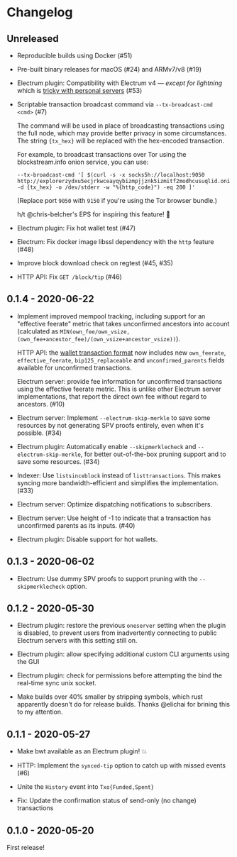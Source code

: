 # Changelog

## Unreleased

- Reproducible builds using Docker (#51)

- Pre-built binary releases for macOS (#24) and ARMv7/v8 (#19)

- Electrum plugin: Compatibility with Electrum v4 — *except for lightning* which is
  [tricky with personal servers](https://github.com/chris-belcher/electrum-personal-server/issues/174#issuecomment-577619460) (#53)

- Scriptable transaction broadcast command via `--tx-broadcast-cmd <cmd>` (#7)

  The command will be used in place of broadcasting transactions using the full node,
  which may provide better privacy in some circumstances.
  The string `{tx_hex}` will be replaced with the hex-encoded transaction.

  For example, to broadcast transactions over Tor using the blockstream.info onion service, you can use:

  ```
  --tx-broadcast-cmd '[ $(curl -s -x socks5h://localhost:9050 http://explorerzydxu5ecjrkwceayqybizmpjjznk5izmitf2modhcusuqlid.onion/api/tx -d {tx_hex} -o /dev/stderr -w "%{http_code}") -eq 200 ]'
  ```

  (Replace port `9050` with `9150` if you're using the Tor browser bundle.)

  h/t @chris-belcher's EPS for inspiring this feature! 🎩

- Electrum plugin: Fix hot wallet test (#47)

- Electrum: Fix docker image libssl dependency with the `http` feature (#48)

- Improve block download check on regtest (#45, #35)

- HTTP API: Fix `GET /block/tip` (#46)

## 0.1.4 - 2020-06-22

- Implement improved mempool tracking, including support for an "effective feerate" metric that takes unconfirmed ancestors into account
  (calculated as `MIN(own_fee/own_vsize, (own_fee+ancestor_fee)/(own_vsize+ancestor_vsize))`).

  HTTP API: the [wallet transaction format](https://github.com/shesek/bwt#wallet-transaction-format) now includes
  new `own_feerate`, `effective_feerate`, `bip125_replaceable` and `unconfirmed_parents` fields available for unconfirmed transactions.

  Electrum server: provide fee information for unconfirmed transactions using the effective feerate metric.
  This is unlike other Electrum server implementations, that report the direct own fee without regard to ancestors. (#10)

- Electrum server: Implement `--electrum-skip-merkle` to save some resources by not generating SPV proofs entirely, even when it's possible. (#34)

- Electrum plugin: Automatically enable `--skipmerklecheck` and `--electrum-skip-merkle`, for better out-of-the-box pruning support and to save some resources. (#34)

- Indexer: Use `listsinceblock` instead of `listtransactions`. This makes syncing more bandwidth-efficient and simplifies the implementation. (#33)

- Electrum server: Optimize dispatching notifications to subscribers.

- Electrum server: Use height of -1 to indicate that a transaction has unconfirmed parents as its inputs. (#40)

- Electrum plugin: Disable support for hot wallets.

## 0.1.3 - 2020-06-02

- Electrum: Use dummy SPV proofs to support pruning with the  `--skipmerklecheck` option.

## 0.1.2 - 2020-05-30

- Electrum plugin: restore the previous `oneserver` setting when the plugin is disabled,
  to prevent users from inadvertently connecting to public Electrum servers with this setting still on.

- Electrum plugin: allow specifying additional custom CLI arguments using the GUI

- Electrum plugin: check for permissions before attempting the bind the real-time sync unix socket.

- Make builds over 40% smaller by stripping symbols, which rust apparently doesn't do for release builds.
  Thanks @elichai for brining this to my attention.

## 0.1.1 - 2020-05-27

- Make bwt available as an Electrum plugin! 💥

- HTTP: Implement the `synced-tip` option to catch up with missed events (#6)

- Unite the `History` event into `Txo{Funded,Spent}`

- Fix: Update the confirmation status of send-only (no change) transactions

## 0.1.0 - 2020-05-20

First release!
